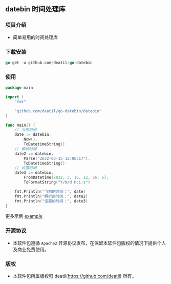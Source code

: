 ## datebin 时间处理库


### 项目介绍

*  简单易用的时间处理库


### 下载安装

~~~go
go get -u github.com/deatil/go-datebin
~~~


### 使用

~~~go
package main

import (
    "fmt"

    "github.com/deatil/go-datebin/datebin"
)

func main() {
    // 当前时间
    date := datebin.
        Now().
        ToDatetimeString()
    // 解析时间
    date2 := datebin.
        Parse("2032-03-15 12:06:17").
        ToDatetimeString()
    // 设置时间
    date3 := datebin.
        FromDatetime(2032, 3, 15, 12, 56, 5).
        ToFormatString("Y/m/d H:i:s")

    fmt.Println("当前的时间：", date)
    fmt.Println("解析的时间：", date2)
    fmt.Println("设置的时间：", date3)
}

~~~

更多示例 [example](example.md)


### 开源协议

*  本软件包遵循 `Apache2` 开源协议发布，在保留本软件包版权的情况下提供个人及商业免费使用。


### 版权

*  本软件包所属版权归 deatil(https://github.com/deatil) 所有。
